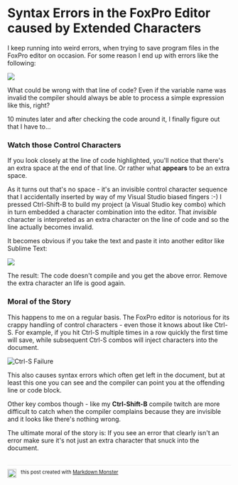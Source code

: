 # Syntax Errors in the FoxPro Editor caused by Extended Characters
I keep running into weird errors, when trying to save program files in the FoxPro editor on occasion. For some reason I end up with errors like the following:

![](SyntaxError.png)

What could be wrong with that line of code? Even if the variable name was invalid the compiler should always be able to process a simple expression like this, right?

10 minutes later and after checking the code around it, I finally figure out that I have to...

### Watch those Control Characters
If you look closely at the line of code highlighted, you'll notice that there's an extra space at the end of that line. Or rather what **appears** to be an extra space.

As it turns out that's no space - it's an invisible control character sequence that I accidentally inserted by way of my Visual Studio biased fingers :-) I pressed Ctrl-Shift-B to build my project (a Visual Studio key combo) which in turn embedded a character combination into the editor. That *invisible* character is interpreted as an extra character on the line of code and so the line actually becomes invalid. 

It becomes obvious if you take the text and paste it into another editor like Sublime Text:

![](ExtendedCharacterInSublime.png)

The result: The code doesn't compile and you get the above error. Remove the extra character an life is good again.

### Moral of the Story
This happens to me on a regular basis. The FoxPro editor is notorious for its crappy handling of control characters - even those it knows about like Ctrl-S. For example, if you hit Ctrl-S multiple times in a row quickly the first time will save, while subsequent Ctrl-S combos will inject characters into the document.

![Ctrl-S Failure](CtrlsFail.png)

This also causes syntax errors which often get left in the document, but at least this one you can see and the compiler can point you at the offending line or code block.

Other key combos though - like my **Ctrl-Shift-B** compile twitch are more difficult to catch when the compiler complains because they are invisible and it looks like there's nothing wrong.

The ultimate moral of the story is: If you see an error that clearly isn't an error make sure it's not just an extra character that snuck into the document.


<div style="margin-top: 30px;font-size: 0.8em;
            border-top: 1px solid #eee;padding-top: 8px;">
    <img src="http://markdownmonster.west-wind.com/favicon.png"
         style="height: 20px;float: left; margin-right: 10px;"/>
    this post created with 
    <a href="https://markdownmonster.west-wind.com" 
       target="top">Markdown Monster</a> 
</div>

<!-- Post Configuration -->
<!--
```xml
<blogpost>
<title>Syntax Errors in the FoxPro Editor caused by Extended Characters</title>
<abstract>
The FoxPro editor is prone to allow extended cahracters into the editor - some of which may be invisible and can cause some really nasty compiler bugs that are 'invisible'. Here's an example how that happened to me and how it caused me to think I'm going nuts.
</abstract>
<categories>
FoxPro
</categories>
<keywords>
FoxPro,Editor,Control Characters,Compiler Error
</keywords>
<isDraft>False</isDraft>
<featuredImage>http://west-wind.com/wconnect/weblog/imageContent/2017/Syntax Errors in the FoxPro Editor caused by Extended Characters/SyntaxError.png</featuredImage>
<weblogs>
<postid>924</postid>
<weblog>
Web Connection Weblog
</weblog>
</weblogs>
</blogpost>
```
-->
<!-- End Post Configuration -->
